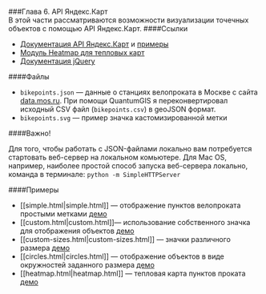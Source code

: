 ###Глава 6. API Яндекс.Карт  
В этой части рассматриваются возможности визуализации точечных объектов с помощью API Яндекс.Карт.
####Ссылки 
* [Документация API Яндекс.Карт](http://tech.yandex.ru/maps/) и [примеры](https://tech.yandex.ru/maps/jsbox/2.1/)
* [Модуль Heatmap для тепловых карт](https://github.com/yandex/mapsapi-heatmap)
* [Документация jQuery](http://jquery.com)

####Файлы
* `bikepoints.json` — данные о станциях велопроката в Москве с сайта [data.mos.ru](http://data.mos.ru). При помощи QuantumGIS я переконвертировал исходный CSV файл (`bikepoints.csv`) в geoJSON формат.
* `bikepoints.svg` — пример значка кастомизированной метки

####Важно!

Для того, чтобы работать с JSON-файлами локально вам потребуется стартовать веб-сервер на локальном комьютере.
Для Mac OS, например, наиболее простой способ запуска веб-сервера локально, команда в терминале: `python -m SimpleHTTPServer`

####Примеры 
* [[simple.html|simple.html]] — отображение пунктов велопроката простыми метками [демо](http://getwalk.me/experiments/chapter6/simple.html)
* [[custom.html|custom.html]]— использование собственного значка для отображения объектов [демо](http://getwalk.me/experiments/chapter6/custom.html)
* [[custom-sizes.html|custom-sizes.html]] — значки различного размера [демо](http://getwalk.me/experiments/chapter6/custom-sizes.html)
* [[circles.html|circles.html]] — отображение объектов в виде окружностей заданного размера [демо](http://getwalk.me/experiments/chapter6/circles.html)
* [[heatmap.html|heatmap.html]] — тепловая карта пунктов проката [демо](http://getwalk.me/experiments/chapter6/heatmap.html)